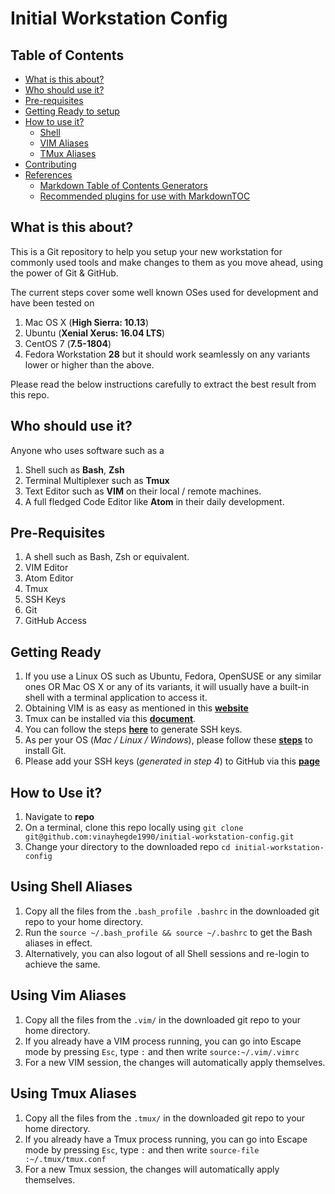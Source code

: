 Initial Workstation Config
======================

## Table of Contents
- [What is this about?](#what-is-this-about)
- [Who should use it?](#who-should-use-it)
- [Pre-requisites](#pre-requisites)
 - [Getting Ready to setup](#getting-ready)
 - [How to use it?](#how-to-use-it)
    - [Shell](#using-shell-aliases)
    - [VIM Aliases](#using-vim-aliases)
    - [TMux Aliases](#using-tmux-aliases)
- [Contributing](Contributing.md)
- [References](#references)
    - [Markdown Table of Contents Generators](#markdown-table-of-contents-generators)
    - [Recommended plugins for use with MarkdownTOC](#recommended-plugins-for-use-with-markdowntoc)

## What is this about?
This is a Git repository to help you setup your new workstation for commonly used tools and make changes to them as you move ahead, using the power of Git & GitHub. 

The current steps cover some well known OSes used for development and have been tested on
1. Mac OS X (**High Sierra: 10.13**)
2. Ubuntu (**Xenial Xerus: 16.04 LTS**)
3. CentOS 7 (**7.5-1804**)
4. Fedora Workstation **28**
but it should work seamlessly on any variants lower or higher than the above.

Please read the below instructions carefully to extract the best result from this repo.


## Who should use it?
Anyone who uses software such as a 
1. Shell such as **Bash**, **Zsh**
2. Terminal Multiplexer such as **Tmux**
3. Text Editor such as **VIM** on their local / remote machines.
4. A full fledged Code Editor like **Atom** in their daily development.


## Pre-Requisites
1. A shell such as Bash, Zsh or equivalent.
2. VIM Editor
3. Atom Editor
4. Tmux
5. SSH Keys
6. Git 
7. GitHub Access


## Getting Ready
1. If you use a Linux OS such as Ubuntu, Fedora, OpenSUSE or any similar ones OR Mac OS X or any of its variants, it will usually have a built-in shell with a terminal application to access it.
2. Obtaining VIM is as easy as mentioned in this **[website](https://www.sitepoint.com/getting-started-vim/)**
3. Tmux can be installed via this **[document](https://howchoo.com/g/ytkwotvkztq/using-the-iterm-2-and-tmux-integration)**.
4. You can follow the steps [**here**](https://www.ssh.com/ssh/keygen/) to generate SSH keys.
5. As per your OS (*Mac / Linux / Windows*), please follow these **[steps](https://linode.com/docs/development/version-control/how-to-install-git-on-linux-mac-and-windows/)** to install Git.
6. Please add your SSH keys (*generated in step 4*) to GitHub via this **[page](https://help.github.com/articles/generating-a-new-ssh-key-and-adding-it-to-the-ssh-agent/)**

## How to Use it?

1.  Navigate to **repo**
2.  On a terminal, clone this repo locally using 
  `git clone git@github.com:vinayhegde1990/initial-workstation-config.git`
3.  Change your directory to the downloaded repo
  `cd initial-workstation-config`


## Using Shell Aliases
1.  Copy all the files from the `.bash_profile .bashrc` in the downloaded git repo  to your home directory.
2.  Run the `source ~/.bash_profile && source ~/.bashrc` to get the Bash aliases in effect.
3.  Alternatively, you can also logout of all Shell sessions and re-login to achieve the same.


## Using Vim Aliases
1. Copy all the files from the `.vim/` in the downloaded git repo to your home directory.
2. If you already have a VIM process running, you can go into Escape mode by pressing `Esc`, type `:` and then write `source:~/.vim/.vimrc`
3. For a new VIM session, the changes will automatically apply themselves.

## Using Tmux Aliases
1. Copy all the files from the `.tmux/` in the downloaded git repo to your home directory.
2. If you already have a Tmux process running, you can go into Escape mode by pressing `Esc`, type `:` and then write `source-file :~/.tmux/tmux.conf`
3. For a new Tmux session, the changes will automatically apply themselves.
